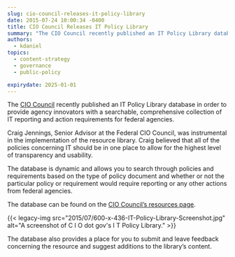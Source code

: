 ```yaml
---
slug: cio-council-releases-it-policy-library
date: 2015-07-24 10:00:34 -0400
title: CIO Council Releases IT Policy Library
summary: "The CIO Council recently published an IT Policy Library database in order to provide agency innovators with a searchable, comprehensive collection of IT reporting and action requirements for federal agencies."
authors:
  - kdaniel
topics:
  - content-strategy
  - governance
  - public-policy

expirydate: 2025-01-01
---
```


The <a href="https://www.cio.gov/" target="_blank">CIO Council</a> recently published an IT Policy Library database in order to provide agency innovators with a searchable, comprehensive collection of IT reporting and action requirements for federal agencies.

Craig Jennings, Senior Advisor at the Federal CIO Council, was instrumental in the implementation of the resource library. Craig believed that all of the policies concerning IT should be in one place to allow for the highest level of transparency and usability.

The database is dynamic and allows you to search through policies and requirements based on the type of policy document and whether or not the particular policy or requirement would require reporting or any other actions from federal agencies.

The database can be found on the [CIO Council’s resources page](https://www.cio.gov/resources/it-policy-library/).

{{< legacy-img src="2015/07/600-x-436-IT-Policy-Library-Screenshot.jpg" alt="A screenshot of C I O dot gov's I T Policy Library." >}}

The database also provides a place for you to submit and leave feedback concerning the resource and suggest additions to the library’s content.

 
